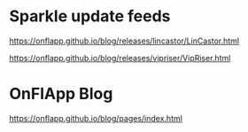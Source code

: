 # Sparkle update feeds

https://onflapp.github.io/blog/releases/lincastor/LinCastor.html

https://onflapp.github.io/blog/releases/vipriser/VipRiser.html

# OnFlApp Blog

https://onflapp.github.io/blog/pages/index.html
